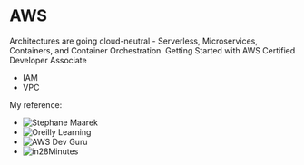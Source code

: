 # AWS
Architectures are going cloud-neutral - Serverless, Microservices, Containers, and Container Orchestration. 
Getting Started with AWS Certified Developer Associate
  - IAM
  - VPC


[^1]:
My reference:
- ![Stephane Maarek](https://twitter.com/stephanemaarek)
- ![Oreilly Learning](https://learning.oreilly.com/)
- ![AWS Dev Guru](https://bitbucket.org/awsdevguru/)
- ![in28Minutes](https://www.udemy.com/user/in28minutes/)
